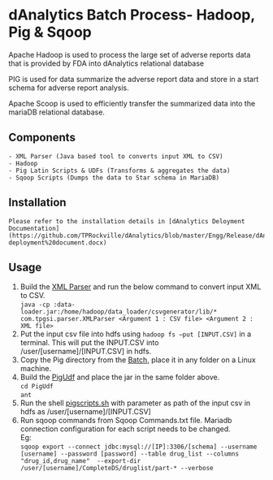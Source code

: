 # dAnalytics Batch Process- Hadoop, Pig & Sqoop

Apache Hadoop is used to process the large set of adverse reports data that is provided by FDA into dAnalytics relational database

PIG is used for data summarize the adverse report data and store in a start schema for adverse report analysis. 

Apache Scoop is used to efficiently transfer the summarized data into the mariaDB relational database. 

## Components
    - XML Parser (Java based tool to converts input XML to CSV)
    - Hadoop
    - Pig Latin Scripts & UDFs (Transforms & aggregates the data)
    - Sqoop Scripts (Dumps the data to Star schema in MariaDB)

## Installation
    Please refer to the installation details in [dAnalytics Deloyment Documentation](https://github.com/TPRockville/dAnalytics/blob/master/Engg/Release/dAnalytics-deployment%20document.docx)

## Usage
1. Build the [XML Parser](https://github.com/pradeepkumardv/jDerive/tree/master/Engg/Src/Batch/XMLParser) and run the below command to convert input XML to CSV. <br/> 
    `java -cp :data-loader.jar:/home/hadoop/data_loader/csvgenerator/lib/* com.tpgsi.parser.XMLParser <Argument 1 : CSV file> <Argument 2 : XML file>`
2. Put the input csv file into hdfs using `hadoop fs –put [INPUT.CSV]` in a terminal. This will put the INPUT.CSV into /user/[username]/[INPUT.CSV] in hdfs.
2. Copy the Pig directory from the [Batch](https://github.com/TPRockville/dAnalytics/tree/master/Engg/Src/Batch/), place it in any folder on a Linux machine.
3. Build the [PigUdf](https://github.com/TPRockville/dAnalytics/tree/master/Engg/Src/Batch/Pig/PigUdf) and place the jar in the same folder above. <br />
    `cd PigUdf` <br />
    `ant`
4. Run the shell [pigscripts.sh](https://github.com/TPRockville/dAnalytics/blob/master/Engg/Src/Batch/Pig/pigscripts.sh) with parameter as path of the input csv in hdfs as /user/[username]/[INPUT.CSV]
5. Run sqoop commands from Sqoop Commands.txt file. Mariadb connection configuration for each script needs to be changed.<br />
    Eg: <br />
    `sqoop export --connect jdbc:mysql://[IP]:3306/[schema] --username [username] --password [password] --table drug_list --columns "drug_id,drug_name"  --export-dir /user/[username]/CompleteDS/druglist/part-* --verbose`
